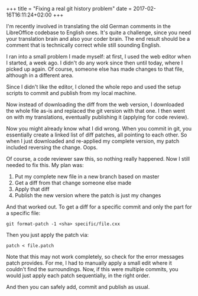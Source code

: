 +++
title = "Fixing a real git history problem"
date = 2017-02-16T16:11:24+02:00
+++

I'm recently involved in translating the old German comments in the LibreOffice codebase to English ones. It's quite a challenge, since you need your translation brain and also your coder brain. The end result should be a comment that is technically correct while still sounding English. 

I ran into a small problem I made myself: at first, I used the web editor when I started, a week ago. I didn't do any work since then until today, where I picked up again. Of course, someone else has made changes to that file, although in a different area. 

Since I didn't like the editor, I cloned the whole repo and used the setup scripts to commit and publish from my local machine. 

Now instead of downloading the diff from the web version, I downloaded the whole file as-is and replaced the git version with that one. I then went on with my translations, eventually publishing it (applying for code review). 

Now you might already know what I did wrong. When you commit in git, you essentially create a linked list of diff patches, all pointing to each other. So when I just downloaded and re-applied my complete version, my patch included reversing the change. Oops. 

Of course, a code reviewer saw this, so nothing really happened. Now I still needed to fix this. My plan was:

1. Put my complete new file in a new branch based on master
2. Get a diff from that change someone else made
3. Apply that diff
4. Publish the new version where the patch is just my changes

And that worked out. To get a diff for a specific commit and only the part for a specific file:

    git format-patch -1 <sha> specific/file.cxx

Then you just apply the patch via:

    patch < file.patch

Note that this may not work completely, so check for the error messages patch provides. For me, I had to manually apply a small edit where it couldn't find the surroundings. Now, if this were multiple commits, you would just apply each patch sequentially, in the right order. 

And then you can safely add, commit and publish as usual. 